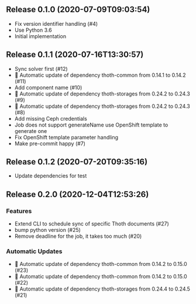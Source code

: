 
## Release 0.1.0 (2020-07-09T09:03:54)
* Fix version identifier handling (#4)
* Use Python 3.6
* Initial implementation

## Release 0.1.1 (2020-07-16T13:30:57)
* Sync solver first (#12)
* :pushpin: Automatic update of dependency thoth-common from 0.14.1 to 0.14.2 (#11)
* Add component name (#10)
* :pushpin: Automatic update of dependency thoth-storages from 0.24.2 to 0.24.3 (#9)
* :pushpin: Automatic update of dependency thoth-storages from 0.24.2 to 0.24.3 (#8)
* Add missing Ceph credentials
* Job does not support generateName use OpenShift template to generate one
* Fix OpenShift template parameter handling
* Make pre-commit happy (#7)

## Release 0.1.2 (2020-07-20T09:35:16)
* Update dependencies for test

## Release 0.2.0 (2020-12-04T12:53:26)
### Features
* Extend CLI to schedule sync of specific Thoth documents (#27)
* bump python version (#25)
* Remove deadline for the job, it takes too much (#20)
### Automatic Updates
* :pushpin: Automatic update of dependency thoth-common from 0.14.2 to 0.15.0 (#23)
* :pushpin: Automatic update of dependency thoth-common from 0.14.2 to 0.15.0 (#22)
* :pushpin: Automatic update of dependency thoth-storages from 0.24.4 to 0.24.5 (#21)
